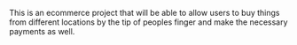 This is an ecommerce project that will be able to allow users to buy things from different locations by the tip of peoples finger and make the necessary payments as well.

